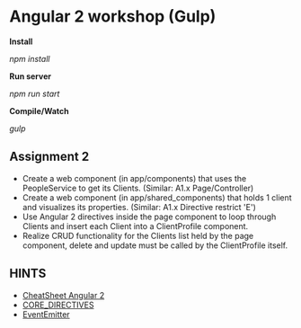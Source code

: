 # Angular 2 workshop (Gulp)

**Install**

_npm install_

**Run server**

_npm run start_

**Compile/Watch**

_gulp_

## Assignment 2
  * Create a web component (in app/components) that uses the PeopleService to get its Clients. (Similar: A1.x Page/Controller)
  * Create a web component (in app/shared_components) that holds 1 client and visualizes its properties. (Similar: A1.x Directive restrict 'E')
  * Use Angular 2 directives inside the page component to loop through Clients and insert each Client into a ClientProfile component.
  * Realize CRUD functionality for the Clients list held by the page component, delete and update must be called by the ClientProfile itself.

## HINTS
  * [CheatSheet Angular 2](https://angular.io/cheatsheet)
  * [CORE_DIRECTIVES](https://angular.io/docs/ts/latest/api/common/CORE_DIRECTIVES-const.html)
  * [EventEmitter](https://angular.io/docs/ts/latest/api/core/EventEmitter-class.html)


